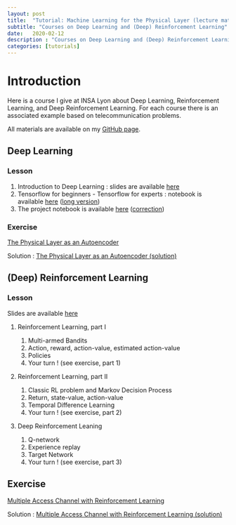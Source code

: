 ```yaml
---
layout: post
title:  "Tutorial: Machine Learning for the Physical Layer (lecture materials, project and exercises)"
subtitle: "Courses on Deep Learning and (Deep) Reinforcement Learning"
date:   2020-02-12
description : "Courses on Deep Learning and (Deep) Reinforcement Learning"
categories: [tutorials]
---
```


# Introduction

Here is a course I give at INSA Lyon about Deep Learning, Reinforcement Learning, and Deep Reinforcement Learning. For each course there is an associated example based on telecommunication problems. 

All materials are available on my [GitHub page]( https://github.com/mgoutay/ml_course ).

## Deep Learning

### Lesson



1. Introduction to Deep Learning : slides are available [here](https://github.com/mgoutay/ml_course/blob/master/DL_course_1.pdf )
2. Tensorflow for beginners - Tensorflow for experts : notebook is available [here]( https://colab.research.google.com/github/mgoutay/ml_course/blob/master/DL_course_2_short.ipynb ) ([long version]( https://colab.research.google.com/github/mgoutay/ml_course/blob/master/DL_course_2.ipynb ))
3. The project notebook is available [here](https://colab.research.google.com/github/mgoutay/ml_course/blob/master/DL_project.ipynb) ([correction](https://colab.research.google.com/github/mgoutay/ml_course/blob/master/DL_project_correction.ipynb))

### Exercise



 [The Physical Layer as an Autoencoder]( https://colab.research.google.com/github/mgoutay/ml_course/blob/master/DL_exercise.ipynb )

Solution :  [The Physical Layer as an Autoencoder (solution)]( https://colab.research.google.com/github/mgoutay/ml_course/blob/master/DL_exercise_solution.ipynb )

## (Deep) Reinforcement Learning

### Lesson

Slides are available [here](https://github.com/mgoutay/ml_course/blob/master/RL_course.pdf)

1. Reinforcement Learning, part I
   1. Multi-armed Bandits
   2. Action, reward, action-value, estimated action-value
   3. Policies
   4. Your turn ! (see exercise, part 1)

2. Reinforcement Learning, part II
   1. Classic RL problem and Markov Decision Process
   2. Return, state-value, action-value
   3. Temporal Difference Learning
   4. Your turn ! (see exercise, part 2)
3. Deep Reinforcement Leaning
   1. Q-network
   2. Experience replay
   3. Target Network
   4. Your turn ! (see exercise, part 3)

## Exercise



[Multiple Access Channel with Reinforcement Learning]( https://colab.research.google.com/github/mgoutay/ml_course/blob/master/RL_exercise.ipynb )

Solution : [Multiple Access Channel with Reinforcement Learning (solution)]( https://colab.research.google.com/github/mgoutay/ml_course/blob/master/RL_exercise_solution.ipynb )
